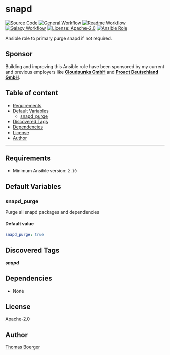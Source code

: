 # snapd

[![Source Code](https://img.shields.io/badge/github-source%20code-blue?logo=github&logoColor=white)](https://github.com/rolehippie/snapd)
[![General Workflow](https://github.com/rolehippie/snapd/actions/workflows/general.yml/badge.svg)](https://github.com/rolehippie/snapd/actions/workflows/general.yml)
[![Readme Workflow](https://github.com/rolehippie/snapd/actions/workflows/docs.yml/badge.svg)](https://github.com/rolehippie/snapd/actions/workflows/docs.yml)
[![Galaxy Workflow](https://github.com/rolehippie/snapd/actions/workflows/galaxy.yml/badge.svg)](https://github.com/rolehippie/snapd/actions/workflows/galaxy.yml)
[![License: Apache-2.0](https://img.shields.io/github/license/rolehippie/snapd)](https://github.com/rolehippie/snapd/blob/master/LICENSE)
[![Ansible Role](https://img.shields.io/badge/role-rolehippie.snapd-blue)](https://galaxy.ansible.com/rolehippie/snapd)

Ansible role to primary purge snapd if not required.

## Sponsor

Building and improving this Ansible role have been sponsored by my current and previous employers like **[Cloudpunks GmbH](https://cloudpunks.de)** and **[Proact Deutschland GmbH](https://www.proact.eu)**.

## Table of content

- [Requirements](#requirements)
- [Default Variables](#default-variables)
  - [snapd_purge](#snapd_purge)
- [Discovered Tags](#discovered-tags)
- [Dependencies](#dependencies)
- [License](#license)
- [Author](#author)

---

## Requirements

- Minimum Ansible version: `2.10`

## Default Variables

### snapd_purge

Purge all snapd packages and dependencies

#### Default value

```YAML
snapd_purge: true
```

## Discovered Tags

**_snapd_**


## Dependencies

- None

## License

Apache-2.0

## Author

[Thomas Boerger](https://github.com/tboerger)
